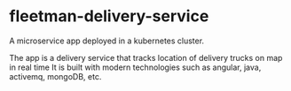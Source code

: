 # fleetman-delivery-service

A microservice app deployed in a kubernetes cluster.

The app is a delivery service that tracks location of delivery trucks on map in real time
It is built with modern technologies such as angular, java, activemq, mongoDB, etc.